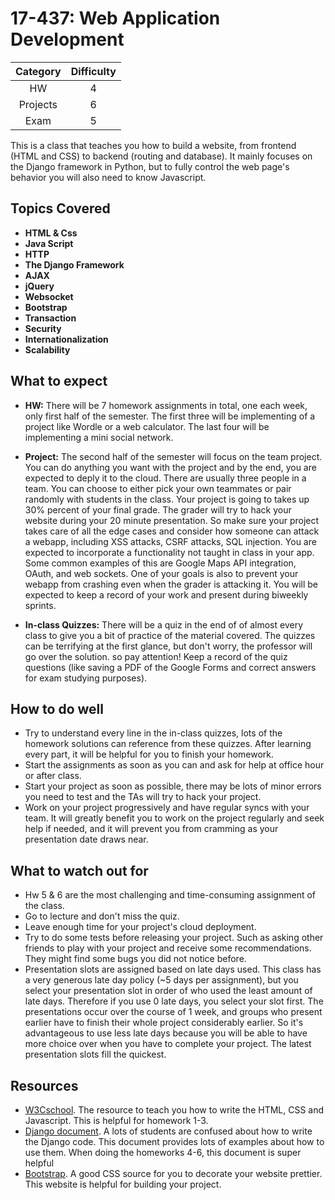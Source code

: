 # 17-437: Web Application Development

| Category | Difficulty |
|:-:       | :-:        |
| HW       | 4          |
| Projects | 6          |
| Exam     | 5          |

This is a class that teaches you how to build a website, from frontend (HTML and CSS) to backend (routing and database). It mainly focuses on the Django framework in Python, but to fully control the web page's behavior you will also need to know Javascript.

## Topics Covered

- **HTML & Css**
- **Java Script**
- **HTTP**
- **The Django Framework**
- **AJAX**
- **jQuery**
- **Websocket**
- **Bootstrap**
- **Transaction**
- **Security**
- **Internationalization**
- **Scalability**

## What to expect

- **HW:** There will be 7 homework assignments in total, one each week, only first half of the semester. The first three will be implementing of a project like Wordle or a web calculator. The last four will be implementing a mini social network.

- **Project:** The second half of the semester will focus on the team project. You can do anything you want with the project and by the end, you are expected to deply it to the cloud. There are usually three people in a team. You can choose to either pick your own teammates or pair randomly with students in the class. Your project is going to takes up 30% percent of your final grade. The grader will try to hack your website during your 20 minute presentation. So make sure your project takes care of all the edge cases and consider how someone can attack a webapp, including XSS attacks, CSRF attacks, SQL injection. You are expected to incorporate a functionality not taught in class in your app. Some common examples of this are Google Maps API integration, OAuth, and web sockets. One of your goals is also to prevent your webapp from crashing even when the grader is attacking it. You will be expected to keep a record of your work and present during biweekly sprints.

- **In-class Quizzes:** There will be a quiz in the end of of almost every class to give you a bit of practice of the material covered. The quizzes can be terrifying at the first glance, but don't worry, the professor will go over the solution. so pay attention! Keep a record of the quiz questions (like saving a PDF of the Google Forms and correct answers for exam studying purposes).

## How to do well

- Try to understand every line in the in-class quizzes, lots of the homework solutions can reference from these quizzes. After learning every part, it will be helpful for you to finish your homework.
- Start the assignments as soon as you can and ask for help at office hour or after class.
- Start your project as soon as possible, there may be lots of minor errors you need to test and the TAs will try to hack your project.
- Work on your project progressively and have regular syncs with your team. It will greatly benefit you to work on the project regularly and seek help if needed, and it will prevent you from cramming as your presentation date draws near.

## What to watch out for

- Hw 5 & 6 are the most challenging and time-consuming assignment of the class.
- Go to lecture and don't miss the quiz.
- Leave enough time for your project's cloud deployment.
- Try to do some tests before releasing your project. Such as asking other friends to play with your project and receive some recommendations. They might find some bugs you did not notice before.
- Presentation slots are assigned based on late days used. This class has a very generous late day policy (~5 days per assignment), but you select your presentation slot in order of who used the least amount of late days. Therefore if you use 0 late days, you select your slot first. The presentations occur over the course of 1 week, and groups who present earlier have to finish their whole project considerably earlier. So it's advantageous to use less late days because you will be able to have more choice over when you have to complete your project. The latest presentation slots fill the quickest.

## Resources
- [W3Cschool](https://www.w3schools.com/). The resource to teach you how to write the HTML, CSS and Javascript. This is helpful for homework 1-3.
- [Django document](https://docs.djangoproject.com/en/3.1/). A lots of students are confused about how to write the Django code. This document provides lots of examples about how to use them. When doing the homeworks 4-6, this document is super helpful
- [Bootstrap](https://getbootstrap.com/). A good CSS source for you to decorate your website prettier. This website is helpful for building your project.
